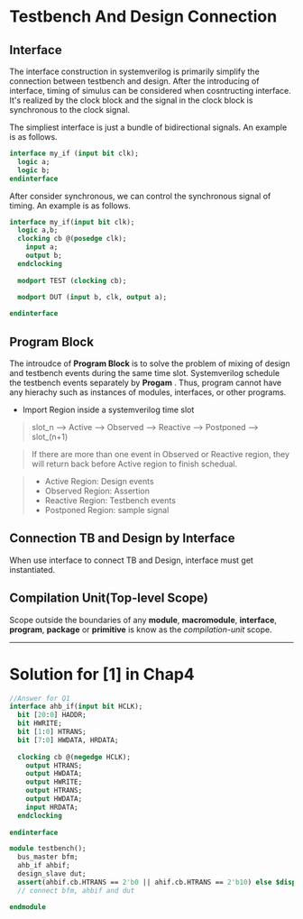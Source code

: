 # Testbench And Design Connection

## Interface
The interface construction in systemverilog is primarily simplify the connection between testbench and design. After the introducing of interface, timing of simulus can be considered when cosntructing interface. It's realized by the clock block and the signal in the clock block is synchronous to the clock signal.

The simpliest interface is just a bundle of bidirectional signals. An example is as follows.

```systemverilog
interface my_if (input bit clk);
  logic a;
  logic b;
endinterface
```

After consider synchronous, we can control the synchronous signal of timing. An example is as follows.

```systemverilog
interface my_if(input bit clk);
  logic a,b;
  clocking cb @(posedge clk);
    input a;
    output b;
  endclocking
    
  modport TEST (clocking cb);
  
  modport DUT (input b, clk, output a);

endinterface
```

## Program Block

The introudce of **Program Block** is to solve the problem of mixing of design and testbench events during the same time slot. Systemverilog schedule the testbench events separately by **Progam** . Thus, program cannot have any hierachy such as instances of modules, interfaces, or other programs.

* Import Region inside a systemverilog time slot    

>slot_n --> Active --> Observed --> Reactive --> Postponed --> slot_(n+1)

>If there are more than one event in Observed or Reactive region, they will return back before Active region to finish schedual.

> - Active Region: Design events
> - Observed Region: Assertion
> - Reactive Region: Testbench events
> - Postponed Region: sample signal

## Connection TB and Design by Interface

When use interface to connect TB and Design, interface must get instantiated.

## Compilation Unit(Top-level Scope)

Scope outside the boundaries of any **module**, **macromodule**, **interface**, **program**, **package** or **primitive** is know as the *compilation-unit* scope.

----
# Solution for [1] in Chap4
```systemverilog
//Answer for Q1
interface ahb_if(input bit HCLK);
  bit [20:0] HADDR;
  bit HWRITE;
  bit [1:0] HTRANS;
  bit [7:0] HWDATA, HRDATA;
  
  clocking cb @(negedge HCLK);
    output HTRANS;
    output HWDATA;
    output HWRITE;
    output HTRANS;
    output HWDATA;
    input HRDATA;
  endclocking
  
endinterface

module testbench();
  bus_master bfm;
  ahb_if ahbif;
  design_slave dut;
  assert(ahbif.cb.HTRANS == 2'b0 || ahif.cb.HTRANS == 2'b10) else $display("ERROR: interface got undefined transaction type!");
  // connect bfm, ahbif and dut

endmodule




```

